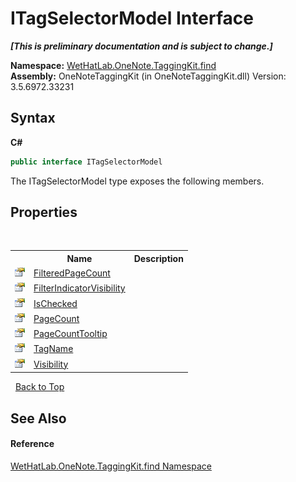 # ITagSelectorModel Interface
 _**\[This is preliminary documentation and is subject to change.\]**_

**Namespace:**&nbsp;<a href="0e3a8efd-07d2-1709-b1cd-709153222081">WetHatLab.OneNote.TaggingKit.find</a><br />**Assembly:**&nbsp;OneNoteTaggingKit (in OneNoteTaggingKit.dll) Version: 3.5.6972.33231

## Syntax

**C#**<br />
``` C#
public interface ITagSelectorModel
```

The ITagSelectorModel type exposes the following members.


## Properties
&nbsp;<table><tr><th></th><th>Name</th><th>Description</th></tr><tr><td>![Public property](media/pubproperty.gif "Public property")</td><td><a href="b92185b8-82a6-698a-40bb-c73f41d35242">FilteredPageCount</a></td><td /></tr><tr><td>![Public property](media/pubproperty.gif "Public property")</td><td><a href="1df53408-6445-4ae2-f474-7636a6108203">FilterIndicatorVisibility</a></td><td /></tr><tr><td>![Public property](media/pubproperty.gif "Public property")</td><td><a href="ba9dc97f-dbfa-44c6-3cb4-0bc8d368df2e">IsChecked</a></td><td /></tr><tr><td>![Public property](media/pubproperty.gif "Public property")</td><td><a href="f7f2e0e4-bf52-f015-72cd-02af38d533e3">PageCount</a></td><td /></tr><tr><td>![Public property](media/pubproperty.gif "Public property")</td><td><a href="ea32607d-0583-5c0d-dfe5-541bdcc1c57a">PageCountTooltip</a></td><td /></tr><tr><td>![Public property](media/pubproperty.gif "Public property")</td><td><a href="df16c0a5-0fc6-0889-032c-3c8bc1c971ef">TagName</a></td><td /></tr><tr><td>![Public property](media/pubproperty.gif "Public property")</td><td><a href="5695fe7c-b2b9-468d-ca5c-1610951ccdb4">Visibility</a></td><td /></tr></table>&nbsp;
<a href="#itagselectormodel-interface">Back to Top</a>

## See Also


#### Reference
<a href="0e3a8efd-07d2-1709-b1cd-709153222081">WetHatLab.OneNote.TaggingKit.find Namespace</a><br />